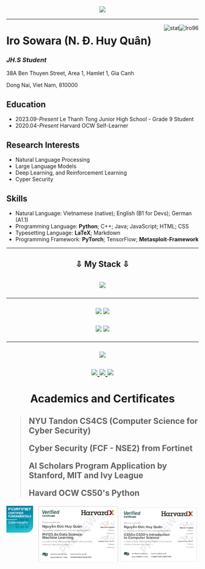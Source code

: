 <div align="center">
  <a href="https://www.google.com/">
    <img src="https://readme-typing-svg.herokuapp.com/?lines=Welcome+to+my+profile!;Code,+Learn+and+Pratice.;&center=true&size=27">
  </a>
</div>

---

<img align="right" src="https://komarev.com/ghpvc/?username=Iro96" alt="Iro96" />
<img align="right" src="https://github-readme-stats.vercel.app/api?username=Iro96&show_icons=true&theme=transparent&hide_title=true&hide_rank=true" alt="stat" />

# Iro Sowara (N. Đ. Huy Quân)

### *JH.S Student*

38A Ben Thuyen Street, Area 1, Hamlet 1, Gia Canh

Dong Nai, Viet Nam, 810000

## Education

- 2023.09-*Present* Le Thanh Tong Junior High School - Grade 9 Student
- 2020.04-*Present* Harvard OCW Self-Learner

## Research Interests

- Natural Language Processing
- Large Language Models
- Deep Learning, and Reinforcement Learning
- Cyper Security

## Skills

- Natural Language: Vietnamese (native); English (B1 for Devs); German (A1.1)
- Programming Language: **Python**; C++; Java; JavaScript; HTML; CSS
- Typesetting Language: **LaTeX**; Markdown
- Programming Framework: **PyTorch**; TensorFlow; **Metasploit-Framework**
  
---
<h2 align="center">⇩ My Stack ⇩<h2/>
<p align="center">
  <img src="https://skillicons.dev/icons?i=python,pytorch,azure,tensorflow,sklearn,cpp,java,js,html,css,fastapi,linux,bash,docker,latex,git,github,vscode,kali,ubuntu,gcp&perline=12">
</p>

---

<p align="center">
  <img src="https://github-readme-stats.vercel.app/api?username=Iro96&theme=blueberry&count_private=true&hide_border=true&line_height=20" />
  <img src="https://github-readme-stats.vercel.app/api/top-langs/?username=Iro96&layout=compact&theme=blueberry&count_private=true&hide_border=true" />
</p>
<p align="center">
  <img width="49%" src="https://github-stats-alpha.vercel.app/api?username=Iro96&cc=1a1b27&tc=38bdae&ic=bf91f3&bc=ffff" />
  <img width="49%" src="https://github-readme-streak-stats.herokuapp.com/?user=Iro96&theme=radical" />
</p>

---

<div align="center">
  <img src="https://quotes-github-readme.vercel.app/api?type=horizontal&theme=monokai&quote=虚心向学，君子不器🎈&author=可以遐想">
</div>

<p align="center">
  <a href="https://github.com/Iro96">
    <img src="https://img.shields.io/badge/GitHub-%2312100E.svg?style=for-the-badge&logo=github&logoColor=white"/>
  </a>
  <a href="https://x.com/IroSowara">
    <img src="https://img.shields.io/badge/X%20(Twitter)-black.svg?style=for-the-badge&logo=x&logoColor=white"/>
  </a>
  <a href="https://Iro96.github.io">
    <img src="https://img.shields.io/badge/Blog-Iro96.github.io-%23FF8800.svg?style=for-the-badge"/>
  </a>
</p>

<h1 align="center">Academics and Certificates<h2/>

> NYU Tandon CS4CS (Computer Science for Cyber Security)
> 
> Cyber Security (FCF - NSE2) from Fortinet
> 
> AI Scholars Program Application by Stanford, MIT and Ivy League
> 
> Havard OCW CS50's Python

<img align="left" src="https://github.com/Iro96/Iro96/blob/main/images/icon-nse-fund-cybersecurity.png" height=70px alt="FCF Badge" />
<img align="right" src="https://github.com/Iro96/Iro96/blob/main/images/havardx_cs50.png" height=150px alt="HavradX CS50" />
<img align="right" src="https://github.com/Iro96/Iro96/blob/main/images/havardx_ph125.8x.png" height=150px alt="HavardX Machine Learning" />

